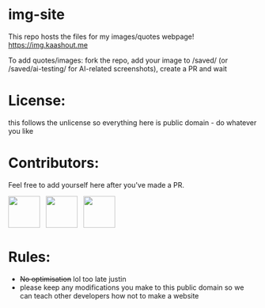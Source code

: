# img-site
This repo hosts the files for my images/quotes webpage! https://img.kaashout.me

To add quotes/images: fork the repo, add your image to /saved/ (or /saved/ai-testing/ for AI-related screenshots), create a PR and wait

# License:

this follows the unlicense so everything here is public domain - do whatever you like

# Contributors:
Feel free to add yourself here after you've made a PR.

<div align="left">
    <img src="https://github.com/Jcodeerd.png" width="64">
    &nbsp;
    <img src="https://github.com/RooRay.png" width="64">
    &nbsp;
    <img src="https://github.com/russjr08.png" width="64">
</div>

# Rules:

 - ~~No optimisation~~ lol too late justin
 - please keep any modifications you make to this public domain so we can teach other developers how not to make a website
